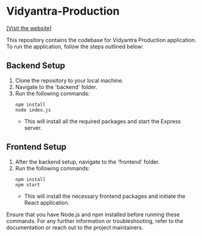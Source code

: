 # Vidyantra-Production

[[Visit the website]](https://best-books-c53c8.web.app/)

This repository contains the codebase for Vidyantra Production application. To run the application, follow the steps outlined below:

## Backend Setup
1. Clone the repository to your local machine.
2. Navigate to the 'backend' folder.
3. Run the following commands:
    ```
    npm install
    node index.js
    ```
   - This will install all the required packages and start the Express server.

## Frontend Setup
1. After the backend setup, navigate to the 'frontend' folder.
2. Run the following commands:
    ```
    npm install
    npm start
    ```
   - This will install the necessary frontend packages and initiate the React application.

Ensure that you have Node.js and npm installed before running these commands. For any further information or troubleshooting, refer to the documentation or reach out to the project maintainers.
